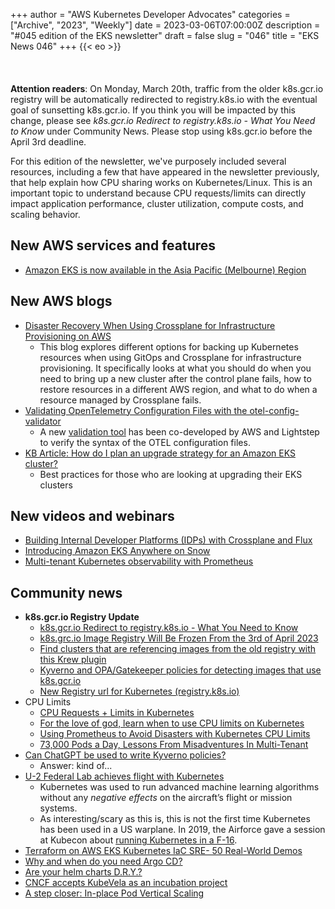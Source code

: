 +++
author = "AWS Kubernetes Developer Advocates"
categories = ["Archive", "2023", "Weekly"]
date = 2023-03-06T07:00:00Z
description = "#045 edition of the EKS newsletter"
draft = false
slug = "046"
title = "EKS News 046"
+++
{{< eo >}}
<br/><br/><br/><br/>
**Attention readers**: On Monday, March 20th, traffic from the older k8s.gcr.io registry will be automatically redirected to registry.k8s.io with the eventual goal of sunsetting k8s.gcr.io. If you think you will be impacted by this change, please see *k8s.gcr.io Redirect to registry.k8s.io - What You Need to Know* under Community News. Please stop using k8s.gcr.io before the April 3rd deadline. 

For this edition of the newsletter, we've purposely included several resources, including a few that have appeared in the newsletter previously, that help explain how CPU sharing works on Kubernetes/Linux. This is an important topic to understand because CPU requests/limits can directly impact application performance, cluster utilization, compute costs, and scaling behavior. 

## New AWS services and features
* [Amazon EKS is now available in the Asia Pacific (Melbourne) Region](https://aws.amazon.com/about-aws/whats-new/2023/03/amazon-eks-asia-pacific-melbourne-region/)

## New AWS blogs
* [Disaster Recovery When Using Crossplane for Infrastructure Provisioning on AWS](https://aws.amazon.com/blogs/opensource/disaster-recovery-when-using-crossplane-for-infrastructure-provisioning-on-aws/)
    * This blog explores different options for backing up Kubernetes resources when using GitOps and Crossplane for infrastructure provisioning. It specifically looks at what you should do when you need to bring up a new cluster after the control plane fails, how to restore resources in a different AWS region, and what to do when a resource managed by Crossplane fails. 
* [Validating OpenTelemetry Configuration Files with the otel-config-validator](https://aws.amazon.com/blogs/opensource/validating-opentelemetry-configuration-files-with-the-otel-config-validator/)
    * A new [validation tool](https://github.com/lightstep/otel-config-validator) has been co-developed by AWS and Lightstep to verify the syntax of the OTEL configuration files. 
* [KB Article: How do I plan an upgrade strategy for an Amazon EKS cluster?](https://aws.amazon.com/premiumsupport/knowledge-center/eks-plan-upgrade-cluster/)
    * Best practices for those who are looking at upgrading their EKS clusters

## New videos and webinars
* [Building Internal Developer Platforms (IDPs) with Crossplane and Flux](https://www.youtube.com/watch?v=jIVMJ0NbqtE)
* [Introducing Amazon EKS Anywhere on Snow](https://www.youtube.com/watch?v=14Tx_Qo4wZw)
* [Multi-tenant Kubernetes observability with Prometheus](https://www.youtube.com/watch?v=TzTZfjDKtSU)

## Community news
* **k8s.gcr.io Registry Update**
    * [k8s.gcr.io Redirect to registry.k8s.io - What You Need to Know](https://kubernetes.io/blog/2023/03/10/image-registry-redirect/)
    * [k8s.grc.io Image Registry Will Be Frozen From the 3rd of April 2023](https://kubernetes.io/blog/2023/02/06/k8s-gcr-io-freeze-announcement/)
    * [Find clusters that are referencing images from the old registry with this Krew plugin](https://groups.google.com/a/kubernetes.io/g/dev/c/Oq8HUQJQkXQ/m/rff9ePAaAQAJ?pli=1)
    * [Kyverno and OPA/Gatekeeper policies for detecting images that use k8s.gcr.io](https://github.com/aws/aws-eks-best-practices/tree/master/policies/k8s-registry-deprecation)
    * [New Registry url for Kubernetes (registry.k8s.io)](https://github.com/kubernetes/k8s.io/wiki/New-Registry-url-for-Kubernetes-(registry.k8s.io)#why-a-new-url)
* CPU Limits    
    * [CPU Requests + Limits in Kubernetes](https://itnext.io/cpu-limits-and-requests-in-kubernetes-fa9d55948b7c)
    * [For the love of god, learn when to use CPU limits on Kubernetes](https://medium.com/@eliran89c/for-the-love-of-god-learn-when-to-use-cpu-limits-on-kubernetes-2225341e9dbd)
    * [Using Prometheus to Avoid Disasters with Kubernetes CPU Limits](https://aws.amazon.com/blogs/containers/using-prometheus-to-avoid-disasters-with-kubernetes-cpu-limits/)
    * [73,000 Pods a Day, Lessons From Misadventures In Multi-Tenant](https://www.youtube.com/watch?v=NqtfDy_KAqg)
* [Can ChatGPT be used to write Kyverno policies?](https://nirmata.com/2023/03/06/can-chatgpt-be-used-to-write-kyverno-policies/)
    * Answer: kind of...
* [U-2 Federal Lab achieves flight with Kubernetes](https://www.af.mil/News/Article-Display/Article/2375297/u-2-federal-lab-achieves-flight-with-kubernetes/)
    * Kubernetes was used to run advanced machine learning algorithms without any *negative effects* on the aircraft’s flight or mission systems.
    * As interesting/scary as this is, this is not the first time Kubernetes has been used in a US warplane. In 2019, the Airforce gave a session at Kubecon about [running Kubernetes in a F-16](https://youtu.be/YjZ4AZ7hRM0). 
* [Terraform on AWS EKS Kubernetes IaC SRE- 50 Real-World Demos](https://www.udemy.com/course/terraform-on-aws-eks-kubernetes-iac-sre-50-real-world-demos/)
* [Why and when do you need Argo CD?](https://mkdev.me/posts/why-and-when-do-you-need-argo-cd)
* [Are your helm charts D.R.Y.?](https://yonahdissen.medium.com/are-your-helm-charts-d-r-y-d2d440b1a06)
* [CNCF accepts KubeVela as an incubation project](https://medium.com/napptive/kubevela-joins-cncf-incubator-80673474045b)
* [A step closer: In-place Pod Vertical Scaling](https://github.com/kubernetes/kubernetes/pull/102884)